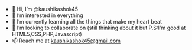 - 👋 Hi, I’m @kaushikashok45
- 👀 I’m interested in everything
- 🌱 I’m currently learning all the things that make my heart beat
- 💞️ I’m looking to collaborate on (still thinking about it but P.S:I'm good at HTML5,CSS,PHP,Javascript)
- 📫 Reach me at kaushikashok45@gmail.com

<!---
kaushikashok45/kaushikashok45 is a ✨ special ✨ repository because its `README.md` (this file) appears on your GitHub profile.
You can click the Preview link to take a look at your changes.
--->
